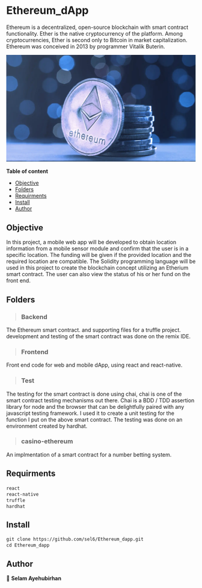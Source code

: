 # Ethereum_dApp

Ethereum is a decentralized, open-source blockchain with smart contract functionality. Ether is the native cryptocurrency of the platform. Among cryptocurrencies, Ether is second only to Bitcoin in market capitalization. Ethereum was conceived in 2013 by programmer Vitalik Buterin.

<p align="center">
     <img src="https://github.com/sel6/Ethereum_dApp/blob/main/ethereum.webp">
</p>

**Table of content**

- [Objective](#objective)
- [Folders](#folders)
- [Requirments](#requirments)
- [Install](#install)
- [Author](#author)

## Objective

In this project, a mobile web app will be developed to obtain location information from a mobile sensor module and confirm that the user is in a specific location. The funding will be given if the provided location and the required location are compatible. The Solidity programming language will be used in this project to create the blockchain concept utilizing an Etherium smart contract. The user can also view the status of his or her fund on the front end.

## Folders

> ### Backend
The Ethereum smart contract. and supporting files for a truffle project. development and testing of the smart contract was done on the remix IDE.
> ### Frontend
Front end code for web and mobile dApp, using react and react-native.
> ### Test
The testing for the smart contract is done using chai, chai is one of the smart contract testing mechanisms out there. Chai is a BDD / TDD assertion library for node and the browser that can be delightfully paired with any javascript testing framework. I used it to create a unit testing for the function I put on the above smart contract. The testing was done on an environment created by hardhat.
> ### casino-ethereum
An implmentation of a smart contract for a number betting system.

## Requirments
```
react
react-native
truffle
hardhat
```

## Install

```
git clone https://github.com/sel6/Ethereum_dapp.git
cd Ethereum_dapp
```

## Author

👤 **Selam Ayehubirhan**
